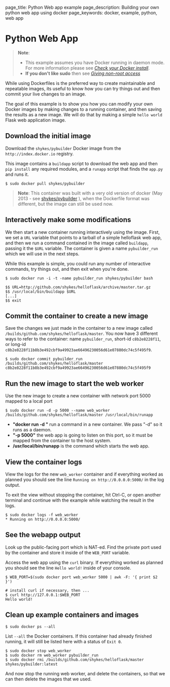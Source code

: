 page_title: Python Web app example
page_description: Building your own python web app using docker
page_keywords: docker, example, python, web app

# Python Web App

> **Note**: 
> 
> - This example assumes you have Docker running in daemon mode. For
>   more information please see [*Check your Docker
>   install*](../hello_world/#running-examples).
> - **If you don't like sudo** then see [*Giving non-root
>   access*](../../installation/binaries/#dockergroup)

While using Dockerfiles is the preferred way to create maintainable and
repeatable images, its useful to know how you can try things out and
then commit your live changes to an image.

The goal of this example is to show you how you can modify your own
Docker images by making changes to a running container, and then saving
the results as a new image. We will do that by making a simple `hello
world` Flask web application image.

## Download the initial image

Download the `shykes/pybuilder` Docker image from the `http://index.docker.io`
registry.

This image contains a `buildapp` script to download
the web app and then `pip install` any required
modules, and a `runapp` script that finds the
`app.py` and runs it.

    $ sudo docker pull shykes/pybuilder

> **Note**: 
> This container was built with a very old version of docker (May 2013 -
> see [shykes/pybuilder](https://github.com/shykes/pybuilder) ), when the
> Dockerfile format was different, but the image can
> still be used now.

## Interactively make some modifications

We then start a new container running interactively using the image.
First, we set a `URL` variable that points to a
tarball of a simple helloflask web app, and then we run a command
contained in the image called `buildapp`, passing it
the `$URL` variable. The container is given a name
`pybuilder_run` which we will use in the next steps.

While this example is simple, you could run any number of interactive
commands, try things out, and then exit when you're done.

    $ sudo docker run -i -t -name pybuilder_run shykes/pybuilder bash

    $$ URL=http://github.com/shykes/helloflask/archive/master.tar.gz
    $$ /usr/local/bin/buildapp $URL
    [...]
    $$ exit

## Commit the container to create a new image

Save the changes we just made in the container to a new image called
`/builds/github.com/shykes/helloflask/master`. You
now have 3 different ways to refer to the container: name
`pybuilder_run`, short-id `c8b2e8228f11`, or long-id
`c8b2e8228f11b8b3e492cbf9a49923ae66496230056d61e07880dc74c5f495f9`.

    $ sudo docker commit pybuilder_run /builds/github.com/shykes/helloflask/master
    c8b2e8228f11b8b3e492cbf9a49923ae66496230056d61e07880dc74c5f495f9

## Run the new image to start the web worker

Use the new image to create a new container with network port 5000
mapped to a local port

    $ sudo docker run -d -p 5000 --name web_worker /builds/github.com/shykes/helloflask/master /usr/local/bin/runapp

 - **"docker run -d "** run a command in a new container. We pass "-d"
   so it runs as a daemon.
 - **"-p 5000"** the web app is going to listen on this port, so it
   must be mapped from the container to the host system.
 - **/usr/local/bin/runapp** is the command which starts the web app.

## View the container logs

View the logs for the new `web_worker` container and
if everything worked as planned you should see the line
`Running on http://0.0.0.0:5000/` in the log output.

To exit the view without stopping the container, hit Ctrl-C, or open
another terminal and continue with the example while watching the result
in the logs.

    $ sudo docker logs -f web_worker
    * Running on http://0.0.0.0:5000/

## See the webapp output

Look up the public-facing port which is NAT-ed. Find the private port
used by the container and store it inside of the `WEB_PORT`
variable.

Access the web app using the `curl` binary. If
everything worked as planned you should see the line
`Hello world!` inside of your console.

    $ WEB_PORT=$(sudo docker port web_worker 5000 | awk -F: '{ print $2 }')

    # install curl if necessary, then ...
    $ curl http://127.0.0.1:$WEB_PORT
    Hello world!

## Clean up example containers and images

    $ sudo docker ps --all

List `--all` the Docker containers. If this
container had already finished running, it will still be listed here
with a status of `Exit 0`.

    $ sudo docker stop web_worker
    $ sudo docker rm web_worker pybuilder_run
    $ sudo docker rmi /builds/github.com/shykes/helloflask/master shykes/pybuilder:latest

And now stop the running web worker, and delete the containers, so that
we can then delete the images that we used.
